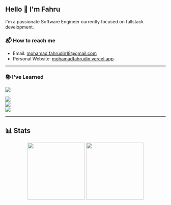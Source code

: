 ## Hello 👋 I'm Fahru

I'm a passionate Software Engineer currently focused on fullstack development.

### 📬 How to reach me
- Email: mohamad.fahrudin18@gmail.com
- Personal Website: [mohamadfahrudin.vercel.app](https://mohamadfahrudin.vercel.app)

---

<!-- ### 🚀 Currently Mastering
<img src="https://img.shields.io/badge/Currently Mastering-5C2D91?style=for-the-badge&logoColor=white" />

<p align="left">
  <img src="https://skillicons.dev/icons?i=typescript,go,react,nextjs" />
</p>

---
-->

### 📚 I've Learned
<img src="https://img.shields.io/badge/I've Learned-5C2D91?style=for-the-badge&logoColor=white" />

<p align="left">
  <img src="https://skillicons.dev/icons?i=js,nodejs,python,php" /><br>
  <img src="https://skillicons.dev/icons?i=react,next,laravel,express,django,mysql,postgres" /><br>
  <img src="https://skillicons.dev/icons?i=mysql,postgres,sqlite" />
</p>

---

## 📊 Stats

<p align="center">
  <img height="180em" src="https://github-readme-stats.vercel.app/api/top-langs/?username=adinfahru&layout=compact&hide_border=true&langs_count=6&theme=tokyonight&bg_color=00000000" />
  <img height="180em" src="https://leetcard.jacoblin.cool/adinfahru?theme=catppuccinMocha&font=PT%20Mono" />
</p>

